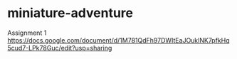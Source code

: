 # miniature-adventure
Assignment 1
https://docs.google.com/document/d/1M781QdFh97DWItEaJOuklNK7pfkHq5cud7-LPk78Guc/edit?usp=sharing

